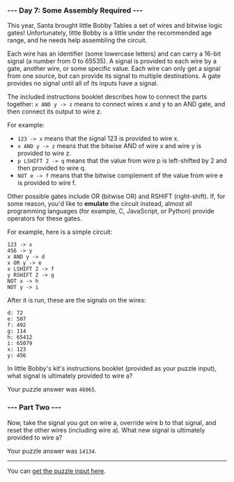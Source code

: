 ### --- Day 7: Some Assembly Required ---

This year, Santa brought little Bobby Tables a set of wires and bitwise logic gates! Unfortunately, little Bobby is a little under the recommended age range, and he needs help assembling the circuit.

Each wire has an identifier (some lowercase letters) and can carry a 16-bit signal (a number from 0 to 65535). A signal is provided to each wire by a gate, another wire, or some specific value. Each wire can only get a signal from one source, but can provide its signal to multiple destinations. A gate provides no signal until all of its inputs have a signal.

The included instructions booklet describes how to connect the parts together: `x AND y -> z` means to connect wires x and y to an AND gate, and then connect its output to wire z.

For example:

- `123 -> x` means that the signal 123 is provided to wire x.
- `x AND y -> z` means that the bitwise AND of wire x and wire y is provided to wire z.
- `p LSHIFT 2 -> q` means that the value from wire p is left-shifted by 2 and then provided to wire q.
- `NOT e -> f` means that the bitwise complement of the value from wire e is provided to wire f.

Other possible gates include OR (bitwise OR) and RSHIFT (right-shift). If, for some reason, you'd like to __emulate__ the circuit instead, almost all programming languages (for example, C, JavaScript, or Python) provide operators for these gates.

For example, here is a simple circuit:
     
    123 -> x
    456 -> y
    x AND y -> d
    x OR y -> e
    x LSHIFT 2 -> f
    y RSHIFT 2 -> g
    NOT x -> h
    NOT y -> i

After it is run, these are the signals on the wires:

    d: 72
    e: 507
    f: 492
    g: 114
    h: 65412
    i: 65079
    x: 123
    y: 456

In little Bobby's kit's instructions booklet (provided as your puzzle input), what signal is ultimately provided to wire a?

Your puzzle answer was `46065`.

### --- Part Two ---

Now, take the signal you got on wire a, override wire b to that signal, and reset the other wires (including wire a). What new signal is ultimately provided to wire a?

Your puzzle answer was `14134`.

---

You can [get the puzzle input here](input.txt).
